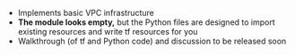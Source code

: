 - Implements basic VPC infrastructure
- **The module looks empty,** but the Python files are designed to import existing resources and write tf resources for you
- Walkthrough (of tf and Python code) and discussion to be released soon